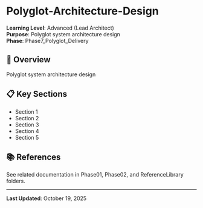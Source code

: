 # Polyglot-Architecture-Design

**Learning Level**: Advanced (Lead Architect)  
**Purpose**: Polyglot system architecture design  
**Phase**: Phase7_Polyglot_Delivery

## 🎯 Overview

Polyglot system architecture design

## 📋 Key Sections

- Section 1
- Section 2
- Section 3
- Section 4
- Section 5

## 📚 References

See related documentation in Phase01, Phase02, and ReferenceLibrary folders.

---

**Last Updated**: October 19, 2025
